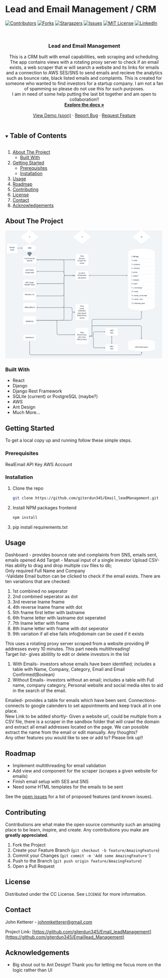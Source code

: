 # Lead and Email Management / CRM

[![Contributors](https://img.shields.io/github/contributors/giterdun345/Email_leadManagement.svg)](https://github.com/giterdun345/Email_leadManagement/contributors/)
[![Forks](https://img.shields.io/github/forks/giterdun345/Email_leadManagement)](https://github.com/giterdun345/Email_leadManagement/forks/)
[![Stargazers](https://img.shields.io/github/stars/giterdun345/Email_leadManagement?style=social&label=Star&maxAge=2592000)](https://github.com/giterdun345/Email_leadManagement/stargazers)
[![Issues](https://img.shields.io/github/issues/giterdun345/Email_leadManagement)](https://github.com/giterdun345/Email_leadManagement/issues/)
[![MIT License](https://img.shields.io/github/license/giterdun345/Email_leadManagement)](https://github.com/giterdun345/Email_leadManagement/blob/master/LICENSE)
[![LinkedIn][linkedin-shield]](https://linkedin.com/in/jm-ketterer)

<!-- PROJECT LOGO -->
<br />
<p align="center">
  <h3 align="center">Lead and Email Management</h3>
  <p align="center">
    This is a CRM built with email capabilities, web scraping and scheduling. The app contains views with a rotating proxy server to check if an email exists, a web scraper that w     will search a website and its links for emails and a connection to AWS SES/SNS to send emails and recieve the analytics such as bounce rate, black listed emails and     complaints. This is created for someone who wanted to find investors for a startup company. I am not a fan of spamming so please do not use this for such purposes.
    <br />
    I am in need of some help putting the last bit together and am open to collaboration!!
    <br />
    <a href="https://github.com/giterdun345/Email_lead_Management"><strong>Explore the docs »</strong></a>
    <br />
    <br />
    <a href="https://github.com/giterdun345/Email_leadManagement">View Demo (soon)</a>
    ·
    <a href="https://github.com/giterdun345/Email_leadManagement/issues">Report Bug</a>
    ·
    <a href="https://github.com/giterdun345/Email_leadManagement/issues">Request Feature</a>
  </p>
</p>

<!-- TABLE OF CONTENTS -->
<details open="open">
  <summary><h2 style="display: inline-block">Table of Contents</h2></summary>
  <ol>
    <li>
      <a href="#about-the-project">About The Project</a>
      <ul>
        <li><a href="#built-with">Built With</a></li>
      </ul>
    </li>
    <li>
      <a href="#getting-started">Getting Started</a>
      <ul>
        <li><a href="#prerequisites">Prerequisites</a></li>
        <li><a href="#installation">Installation</a></li>
      </ul>
    </li>
    <li><a href="#usage">Usage</a></li>
    <li><a href="#roadmap">Roadmap</a></li>
    <li><a href="#contributing">Contributing</a></li>
    <li><a href="#license">License</a></li>
    <li><a href="#contact">Contact</a></li>
    <li><a href="#acknowledgements">Acknowledgements</a></li>
  </ol>
</details>

<!-- ABOUT THE PROJECT -->

## About The Project

![Screenshot](Lem_Pattern.png)

### Built With

<ul>
  <li>React</li>
  <li>Django</li>
  <li>Django Rest Framework</li>
  <li>SQLite (current) or PostgreSQL (maybe?)</li>
  <li>AWS</li>
  <li>Ant Design</li>
  <li>Much More...</li>
</ul>

<!-- GETTING STARTED -->

## Getting Started

To get a local copy up and running follow these simple steps.

### Prerequisites

RealEmail API Key
AWS Account

### Installation

1. Clone the repo
   ```sh
   git clone https://github.com/giterdun345/Email_leadManagement.git
   ```
2. Install NPM packages frontend
   ```sh
   npm install
   ```
3. pip install requirements.txt

<!-- USAGE EXAMPLES -->

## Usage

Dashboard - provides bounce rate and complaints from SNS, emails sent, emails opened
Add Target - Manual input of a single investor
Upload CSV- Has ability to drag and drop multiple csv files to db; <br/>
Only required Full Name and Company<br/>
-Validate Email button can be clicked to check if the email exists. There are ten variations that are checked:

<ol>
<li>1st combined no seperator </li>
<li>2nd combined seperator as dot</li>
<li>3rd reverse lname fname</li>
<li>4th reverse lname fname with dot </li>
<li>5th fname first letter with lastname</li>
<li>6th fname letter with lastname dot seperated</li>
<li>7th lname letter with fname</li>
<li>8th lname letter with fname with dot seperator</li>
<li>9th variation if all else fails info@domain can be used if it exists</li>
</ol>
This uses a rotating proxy server scraped from a website providing IP addresses
every 10 minutes. This part needs multithreading!
</br>
Target list- gives abilility to edit or delete investors in the list
<ol>
<li>With Emails- investors whose emails have been identified; includes a table with Name, Company, Category, Email and Email Confirmed(Boolean)</li>
<li>Without Emails- investors without an email; includes a table with Full name, company category, Personal website and social media sites to aid in the search of the email. </li>
</ol>

Emailed- provides a table for emails which have been sent.
Connections- connects to google calenders to set appointments and keep track all in one place.
<br/>
New Link to be added shortly- Given a website url, could be multiple from a CSV file, there is a scraper in the sandbox folder that will crawl the domain and extract all email addresses located on the page. We can possible extract the name from the email or edit manually. Any thoughts?
<br/>
Any other features you would like to see or add to? Please link up!!

<!-- ROADMAP -->

## Roadmap

<ul>
  <li>Implement multithreading for email validation</li>
  <li>Add view and component for the scraper (scrapes a given website for emails)</li>
  <li>Finish email setup with SES and SNS</li> 
  <li>Need some HTML templates for the emails to be sent</li>
</ul>
 
  See the [open issues](https://github.com/giterdun345/Email_leadManagement/issues) for a list of proposed features (and known issues).

## Contributing

Contributions are what make the open source community such an amazing place to be learn, inspire, and create. Any contributions you make are **greatly appreciated**.

1. Fork the Project
2. Create your Feature Branch (`git checkout -b feature/AmazingFeature`)
3. Commit your Changes (`git commit -m 'Add some AmazingFeature'`)
4. Push to the Branch (`git push origin feature/AmazingFeature`)
5. Open a Pull Request

<!-- LICENSE -->

## License

Distributed under the CC License. See `LICENSE` for more information.

<!-- CONTACT -->

## Contact

John Ketterer - johnmketterer@gmail.com

Project Link: [https://github.com/giterdun345/Email_leadManagement](https://github.com/giterdun345/Emaillead_Management)

<!-- ACKNOWLEDGEMENTS -->

## Acknowledgements

<ul>
  <li>Big shout out to Ant Design! Thank you for letting me focus more on the logic rather than UI</li>
 </ul>

<!-- MARKDOWN LINKS & IMAGES -->
<!-- https://www.markdownguide.org/basic-syntax/#reference-style-links -->

[contributors-shield]: https://img.shields.io/github/contributors/giterdun345/repo.svg?style=for-the-badge
[contributors-url]: https://github.com/giterdun345/repo/graphs/contributors
[forks-shield]: https://img.shields.io/github/forks/giterdun345/repo.svg?style=for-the-badge
[forks-url]: https://github.com/giterdun345/repo/network/members
[stars-shield]: https://img.shields.io/github/stars/giterdun345/repo.svg?style=for-the-badge
[stars-url]: https://github.com/giterdun345/repo/stargazers
[issues-shield]: https://img.shields.io/github/issues/giterdun345/repo.svg?style=for-the-badge
[issues-url]: https://github.com/giterdun345/repo/issues
[license-shield]: https://img.shields.io/github/license/giterdun345/repo.svg?style=for-the-badge
[license-url]: https://github.com/giterdun345/repo/blob/master/LICENSE.txt
[linkedin-shield]: https://img.shields.io/badge/-LinkedIn-black.svg?style=for-the-badge&logo=linkedin&colorB=555
[linkedin-url]: https://linkedin.com/in/jm-ketterer
